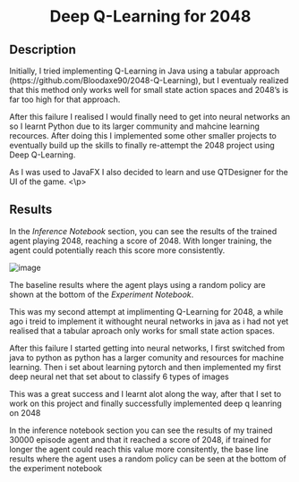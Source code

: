 <h1 align="center">Deep Q-Learning for 2048</h1>

<h2>Description</h2>

<p>
Initially, I tried implementing Q-Learning in Java using a tabular approach (https://github.com/Bloodaxe90/2048-Q-Learning), but I eventualy realized that this method only works well for small state action spaces and 2048’s is far too high for that approach.
</p>

<p>
After this failure I realised I would finally need to get into neural networks an so I learnt Python due to its larger community and mahcine learning recources. After doing this I implemented some other smaller projects to eventually build up the skills to finally re-attempt the 2048 project using Deep Q-Learning.
</p>

<p>
As I was used to JavaFX I also decided to learn and use QTDesigner for the UI of the game.
<\p>

<h2>Results</h2>

<p>
In the <em>Inference Notebook</em> section, you can see the results of the trained agent playing 2048, reaching a score of 2048. With longer training, the agent could potentially reach this score more consistently.
</p>

![image](https://github.com/user-attachments/assets/9ce39a63-9046-4e6b-b6b4-41f107b993a4)


<p>
The baseline results where the agent plays using a random policy are shown at the bottom of the <em>Experiment Notebook</em>.
</p>

This was my second attempt at implimenting Q-Learning for 2048, 
a while ago i treid to implement it withought neural networks in java as 
i had not yet realised that a tabular aproach only works for small state
action spaces. 

After this failure I started getting into neural networks, I first switched from java
to python as python has a larger comunity and resources for machine learning. Then i set about 
learning pytorch and then implemented my first deep neural net that set about to classify 6 types of images

This was a great success and I learnt alot along the way, after that I set to work on this project and finally 
successfully implemented deep q leanring on 2048

In the inference notebook section you can see the results of my trained 30000 episode agent and that it reached a score of 2048, 
if trained for longer the agent could reach this value more consitently, the base line results where the agent uses a random policy can 
be seen at the bottom of the experiment notebook


